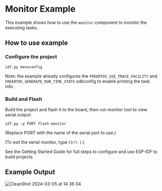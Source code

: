 # Monitor Example

This example shows how to use the `monitor` component to monitor the executing
tasks.

## How to use example

### Configure the project

```
idf.py menuconfig
```

Note: the example already configures the `FREERTOS_USE_TRACE_FACILITY` and
`FREERTOS_GENERATE_RUN_TIME_STATS` sdkconfig to enable printing the task info.

### Build and Flash

Build the project and flash it to the board, then run monitor tool to view serial output:

```
idf.py -p PORT flash monitor
```

(Replace PORT with the name of the serial port to use.)

(To exit the serial monitor, type ``Ctrl-]``.)

See the Getting Started Guide for full steps to configure and use ESP-IDF to build projects.

## Example Output

![CleanShot 2024-03-05 at 14 36 04](https://github.com/esp-cpp/espp/assets/213467/342e4d78-deee-4361-9e58-697e6dc6f73c)
